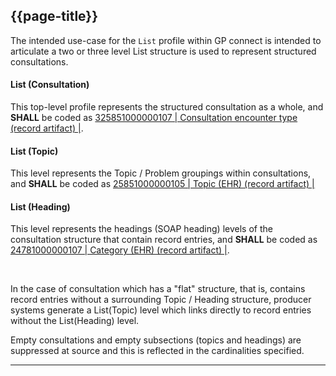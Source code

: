 ## {{page-title}}

The intended use-case for the `List` profile within GP connect is intended to articulate a two or three level List structure is used to represent structured consultations.

#### List (Consultation)

This top-level profile represents the structured consultation as a whole, and **SHALL** be coded as [325851000000107 | Consultation encounter type (record artifact) |](https://termbrowser.nhs.uk/?perspective=full&conceptId1=325851000000107). 

#### List (Topic)

This level represents the Topic / Problem groupings within consultations, and **SHALL** be coded as [25851000000105 | Topic (EHR) (record artifact) |](https://termbrowser.nhs.uk/?perspective=full&conceptId1=25851000000105)

#### List (Heading)

This level represents the headings (SOAP heading) levels of the consultation structure that contain record entries, and **SHALL** be coded as [24781000000107 | Category (EHR) (record artifact) |](https://termbrowser.nhs.uk/?perspective=full&conceptId1=24781000000107). 

<br />

In the case of consultation which has a "flat" structure, that is, contains record entries without a surrounding Topic / Heading structure, producer systems generate a List(Topic) level which links directly to record entries without the List(Heading) level.

Empty consultations and empty subsections (topics and headings) are suppressed at source and this is reflected in the cardinalities specified.

---